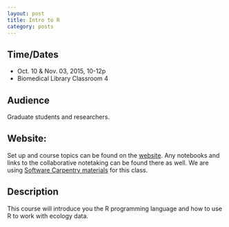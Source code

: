 ```yaml
---
layout: post
title: Intro to R
category: posts
---
```


## Time/Dates 

* Oct. 10 & Nov. 03, 2015, 10-12p
* Biomedical Library Classroom 4

## Audience 

Graduate students and researchers. 

## Website: 

Set up and course topics can be found on the [website](http://ucsdlib.github.io/intro-to-r/).  Any notebooks and links to the collaborative notetaking can be found there as well.  We are using [Software Carpentry materials](http://software-carpentry.org/lessons/) for this class. 

## Description

This course will introduce you the R programming language and how to use R to work with ecology data. 
